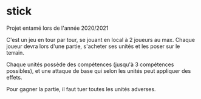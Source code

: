 # stick
Projet entamé lors de l'année 2020/2021

C'est un jeu en tour par tour, se jouant en local à 2 joueurs au max.
Chaque joueur devra lors d'une partie, s'acheter ses unités et les poser sur le terrain.

Chaque unités possède des compétences (jusqu'à 3 compétences possibles), et une attaque de base qui selon les unités peut appliquer des effets.

Pour gagner la partie, il faut tuer toutes les unités adverses.
